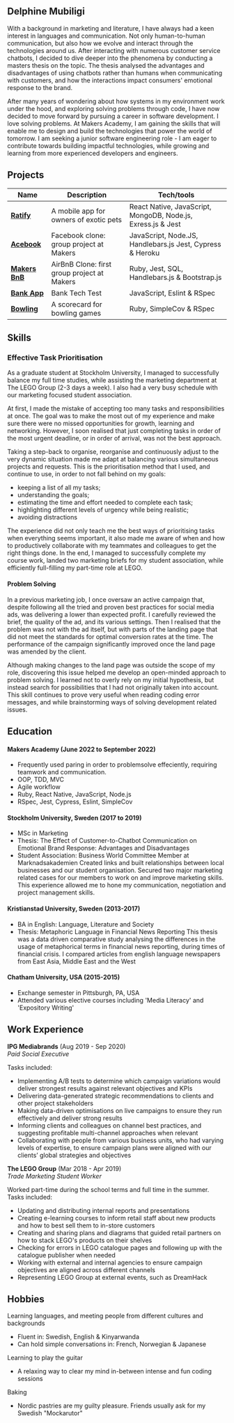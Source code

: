 ## Delphine Mubiligi

With a background in marketing and literature, I have always had a keen interest in languages and communication. Not only human-to-human communication, but also how we evolve and interact through the technologies around us. After interacting with numerous customer service chatbots, I decided to dive deeper into the phenomena by conducting a masters thesis on the topic. The thesis analysed the advantages and disadvantages of using chatbots rather than humans when communicating with customers, and how the interactions impact consumers' emotional response to the brand. 

After many years of wondering about how systems in my environment work under the hood, and exploring solving problems through code, I have now decided to move forward by pursuing a career in software development. I love solving problems. At Makers Academy, I am gaining the skills that will enable me to design and build the technologies that power the world of tomorrow. I am seeking a junior software engineering role - I am eager to contribute towards building impactful technologies, while growing and learning from more experienced developers and engineers.

## Projects

| Name            | Description                                 | Tech/tools                                                   |
| --------------- | ------------------------------------------- | ------------------------------------------------------------ |
| [**Ratify**](https://github.com/EvSivtsova/ratify) | A mobile app for owners of exotic pets      | React Native, JavaScript, MongoDB, Node.js, Exress.js & Jest |
| [**Acebook**](https://github.com/karolina-codes/acebook-node-milton)| Facebook clone: group project at Makers     | JavaScript, Node.JS, Handlebars.js Jest, Cypress & Heroku    |
| [**Makers BnB**](https://github.com/shaunywho/MakersBNB)| AirBnB Clone: first group project at Makers | Ruby, Jest, SQL, Handlebars.js & Bootstrap.js                |
| [**Bank App**](https://github.com/delphiine/bank-app)  | Bank Tech Test                              | JavaScript, Eslint & RSpec                                   |
| [**Bowling**](https://github.com/delphiine/bowling-challenge-ruby)   | A scorecard for bowling games               | Ruby, SimpleCov & RSpec                                      |

## Skills

### Effective Task Prioritisation

As a graduate student at Stockholm University, I managed to successfully balance my full time studies, while assisting the marketing department at The LEGO Group (2-3 days a week). I also had a very busy schedule with our marketing focused student association.

At first, I made the mistake of accepting too many tasks and responsibilities at once. The goal was to make the most out of my experience and make sure there were no missed opportunities for growth, learning and networking. However, I soon realised that just completing tasks in order of the most urgent deadline, or in order of arrival, was not the best approach.

Taking a step-back to organise, reorganise and continuously adjust to the very dynamic situation made me adapt at balancing various simultaneous projects and requests. This is the prioritisation method that I used, and continue to use, in order to not fall behind on my goals:
* keeping a list of all my tasks;
* understanding the goals;
* estimating the time and effort needed to complete each task;
* highlighting different levels of urgency while being realistic;
* avoiding distractions

The experience did not only teach me the best ways of prioritising tasks when everything seems important, it also made me aware of when and how to productively collaborate with my teammates and colleagues to get the right things done. In the end, I managed to successfully complete my course work, landed two marketing briefs for my student association, while efficiently full-filling my part-time role at LEGO.

#### Problem Solving 

In a previous marketing job, I once oversaw an active campaign that, despite following all the tried and proven best practices for social media ads, was delivering a lower than expected profit. I carefully reviewed the brief, the quality of the ad, and its various settings. Then I realised that the problem was not with the ad itself, but with parts of the landing page that did not meet the standards for optimal conversion rates at the time. The performance of the campaign significantly improved once the land page was amended by the client.

Although making changes to the land page was outside the scope of my role, discovering this issue helped me develop an open-minded approach to problem solving. I learned not to overly rely on my initial hypothesis, but instead search for possibilities that I had not originally taken into account. This skill continues to prove very useful when reading coding error messages, and while brainstorming ways of solving development related issues.

## Education

#### Makers Academy (June 2022 to September 2022)
- Frequently used paring in order to problemsolve effeciently, requiring teamwork and communication.
- OOP, TDD, MVC
- Agile workflow
- Ruby, React Native, JavaScript, Node.js
- RSpec, Jest, Cypress, Eslint, SimpleCov

#### Stockholm University, Sweden (2017 to 2019)

- MSc in Marketing
- Thesis: The Effect of Customer-to-Chatbot Communication on Emotional Brand Response: Advantages and Disadvantages 
- Student Association: Business World Committee Member at Marknadsakademien
    Created links and built relationships between local businesses and our student organisation. Secured two major marketing related cases for our members to work on and improve marketing skills. This experience allowed me to hone my communication, negotiation and project management skills.

#### Kristianstad University, Sweden (2013-2017)

- BA in English: Language, Literature and Society
- Thesis: Metaphoric Language in Financial News Reporting
    This thesis was a data driven comparative study analysing the differences in the usage of metaphorical terms in financial news reporting, during times of financial crisis. I compared articles from english language newspapers from East Asia, Middle East and the West 

#### Chatham University, USA (2015-2015)

- Exchange semester in Pittsburgh, PA, USA
- Attended various elective courses including 'Media Literacy' and 'Expository Writing'

## Work Experience

**IPG Mediabrands** (Aug 2019 - Sep 2020)  
_Paid Social Executive_

Tasks included:
- Implementing A/B tests to determine which campaign variations would deliver strongest results against relevant objectives and KPIs
- Delivering data-generated strategic recommendations to clients and other project stakeholders
- Making data-driven optimisations on live campaigns to ensure they run effectively and deliver strong results
- Informing clients and colleagues on channel best practices, and suggesting profitable multi-channel approaches when relevant
- Collaborating with people from various business units, who had varying levels of expertise, to ensure campaign plans were aligned with our clients’ global strategies and objectives

**The LEGO Group** (Mar 2018 - Apr 2019)  
_Trade Marketing Student Worker_

Worked part-time during the school terms and full time in the summer.
Tasks included:
- Updating and distributing internal reports and presentations
- Creating e-learning courses to inform retail staff about new products and how to best sell them to in-store customers
- Creating and sharing plans and diagrams that guided retail partners on how to stack LEGO's products on their shelves
- Checking for errors in LEGO catalogue pages and following up with the catalogue publisher when needed
- Working with external and internal agencies to ensure campaign objectives are aligned across different channels
- Representing LEGO Group at external events, such as DreamHack

## Hobbies

Learning languages, and meeting people from different cultures and backgrounds
 - Fluent in: Swedish, English & Kinyarwanda
 - Can hold simple conversations in: French, Norwegian & Japanese

Learning to play the guitar
 - A relaxing way to clear my mind in-between intense and fun coding sessions

 Baking
 - Nordic pastries are my guilty pleasure. Friends usually ask for my Swedish "Mockarutor"
